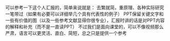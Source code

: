 可以参考一下这个人汇报的，简单来说就是：
去繁就简，重原理、各种实际研究一笔带过（如果有必要可以详细举几个具有代表性的例子）
PPT保留关键文字和一些有价值的图（以及一些参考文献显得你很专业），汇报时讲的话是对PPT内容的解释和补充（而不是一直读PPT）
不过我们是面向课堂的，可以不像视频那么严肃，语言可以更灵活、直白、简短，总之只是提供一个参考